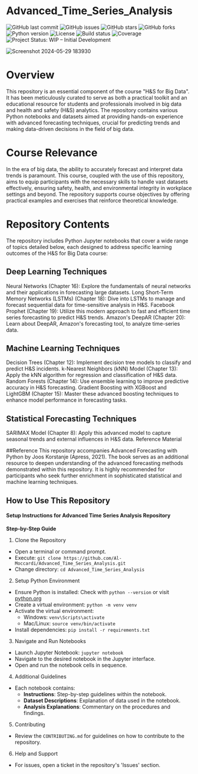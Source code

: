 # Advanced_Time_Series_Analysis

![GitHub last commit](https://img.shields.io/github/last-commit/Al-Moccardi/Advanced_Time_Series_Analysis)
![GitHub issues](https://img.shields.io/github/issues-raw/Al-Moccardi/Advanced_Time_Series_Analysis)
![GitHub stars](https://img.shields.io/github/stars/Al-Moccardi/Advanced_Time_Series_Analysis?style=social)
![GitHub forks](https://img.shields.io/github/forks/Al-Moccardi/Advanced_Time_Series_Analysis?style=social)
![Python version](https://img.shields.io/badge/python-3.8+-blue.svg)
![License](https://img.shields.io/github/license/Al-Moccardi/Advanced_Time_Series_Analysis)
![Build status](https://img.shields.io/badge/build-passing-brightgreen)
![Coverage](https://img.shields.io/badge/coverage-100%25-brightgreen)
![Project Status: WIP – Initial Development](https://img.shields.io/badge/project%20status-work_in_progress-orange.svg)

![Screenshot 2024-05-29 183930](https://github.com/Al-Moccardi/Advanced_Time_Series_Analysis/assets/150179413/a83d15d2-b0cc-4e14-b77b-f4d6e0bcd733)

# Overview
This repository is an essential component of the course "H&S for Big Data". It has been meticulously curated to serve as both a practical toolkit and an educational resource for students and professionals involved in big data and health and safety (H&S) analytics. The repository contains various Python notebooks and datasets aimed at providing hands-on experience with advanced forecasting techniques, crucial for predicting trends and making data-driven decisions in the field of big data.

# Course Relevance
In the era of big data, the ability to accurately forecast and interpret data trends is paramount. This course, coupled with the use of this repository, aims to equip participants with the necessary skills to handle vast datasets effectively, ensuring safety, health, and environmental integrity in workplace settings and beyond. The repository supports course objectives by offering practical examples and exercises that reinforce theoretical knowledge.

# Repository Contents
The repository includes Python Jupyter notebooks that cover a wide range of topics detailed below, each designed to address specific learning outcomes of the H&S for Big Data course:

## Deep Learning Techniques

Neural Networks (Chapter 16): Explore the fundamentals of neural networks and their applications in forecasting large datasets.
Long Short-Term Memory Networks (LSTMs) (Chapter 18): Dive into LSTMs to manage and forecast sequential data for time-sensitive analysis in H&S.
Facebook Prophet (Chapter 19): Utilize this modern approach to fast and efficient time series forecasting to predict H&S trends.
Amazon's DeepAR (Chapter 20): Learn about DeepAR, Amazon's forecasting tool, to analyze time-series data.

## Machine Learning Techniques

Decision Trees (Chapter 12): Implement decision tree models to classify and predict H&S incidents.
k-Nearest Neighbors (kNN) Model (Chapter 13): Apply the kNN algorithm for regression and classification of H&S data.
Random Forests (Chapter 14): Use ensemble learning to improve predictive accuracy in H&S forecasting.
Gradient Boosting with XGBoost and LightGBM (Chapter 15): Master these advanced boosting techniques to enhance model performance in forecasting tasks.

## Statistical Forecasting Techniques

SARIMAX Model (Chapter 8): Apply this advanced model to capture seasonal trends and external influences in H&S data.
Reference Material

##Reference 
This repository accompanies Advanced Forecasting with Python by Joos Korstanje (Apress, 2021). The book serves as an additional resource to deepen understanding of the advanced forecasting methods demonstrated within this repository. It is highly recommended for participants who seek further enrichment in sophisticated statistical and machine learning techniques.

## How to Use This Repository
#### Setup Instructions for Advanced Time Series Analysis Repository

**Step-by-Step Guide**

1. Clone the Repository
- Open a terminal or command prompt.
- Execute: `git clone https://github.com/Al-Moccardi/Advanced_Time_Series_Analysis.git`
- Change directory: `cd Advanced_Time_Series_Analysis`

2. Setup Python Environment
- Ensure Python is installed: Check with `python --version` or visit [python.org](https://www.python.org/downloads/)
- Create a virtual environment: `python -m venv venv`
- Activate the virtual environment:
  - Windows: `venv\Scripts\activate`
  - Mac/Linux: `source venv/bin/activate`
- Install dependencies: `pip install -r requirements.txt`

3. Navigate and Run Notebooks
- Launch Jupyter Notebook: `jupyter notebook`
- Navigate to the desired notebook in the Jupyter interface.
- Open and run the notebook cells in sequence.

4. Additional Guidelines
- Each notebook contains:
  - **Instructions**: Step-by-step guidelines within the notebook.
  - **Dataset Descriptions**: Explanation of data used in the notebook.
  - **Analysis Explanations**: Commentary on the procedures and findings.
  
5. Contributing
- Review the `CONTRIBUTING.md` for guidelines on how to contribute to the repository.

6. Help and Support
- For issues, open a ticket in the repository's 'Issues' section.

